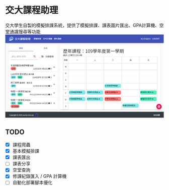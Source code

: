 # 交大課程助理
交大學生自製的模擬排課系統，提供了模擬排課、課表圖片匯出、GPA計算機、空堂通識搜尋等功能
![image](https://github.com/gamerslouis/nctucourse/blob/master/frontend/public/og.png)
## TODO
- [X] 課程爬蟲
- [X] 基本模擬排課
- [X] 課表匯出
- [ ] 課表分享
- [X] 空堂查詢
- [X] 修課紀錄匯入 / GPA 計算機
- [ ] 自動化部署腳本優化
